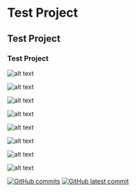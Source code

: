 # Test Project
## Test Project
### Test Project

![ alt text ](https://img.shields.io/badge/Arduino_IDE-00979D?style=for-the-badge&logo=arduino&logoColor=white)

![ alt text ](https://img.shields.io/badge/Electronics-Developer-darkblue)

![ alt text ](https://img.shields.io/badge/Electronics-Developer-darkblue?style=flat-square&logo=gitlab)

![ alt text ](https://komarev.com/ghpvc/?username=ElectronicsDeveloper&color=yellow&style=flat-square)

![ alt text ](https://img.shields.io/github/languages/code-size/ElectronicsDeveloper/Test-Project?style=flat-square&label=Code%20Size&color=yellow)

![ alt text ](https://img.shields.io/github/directory-file-count/ElectronicsDeveloper/Test-Project?style=flat-square&label=File%20Count&color=yellow)

![ alt text ](https://img.shields.io/github/repo-size/ElectronicsDeveloper/Test-Project?style=flat-square&label=Repository%20Size&color=yellow)

![ alt text ](https://img.shields.io/github/contributors/ElectronicsDeveloper/Test-Project?style=flat-square&label=Contributors&color=yellow)


[![GitHub commits](https://badgen.net/github/commits/ElectronicsDeveloper/Test-Project)](https://GitHub.com/ElectronicsDeveloper/Test-Project/commit/)
[![GitHub latest commit](https://badgen.net/github/last-commit/ElectronicsDeveloper/Test-Project)](https://GitHub.com/ElectronicsDeveloper/Test-Project/commit/)
